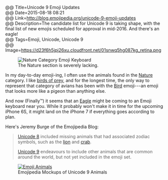 @@ Title=Unicode 9 Emoji Updates  
@@ Date=2015-08-18 08:21  
@@ Link=http://blog.emojipedia.org/unicode-9-emoji-updates  
@@ Description=The candidate list for Unicode 9 is taking shape, with the final list of new emojis scheduled for approval in mid-2016. And there's an eagle!  
@@ Tags=Emoji, Unicode, Unicode 9  
@@ Image=https://d23f6h5jpj26xu.cloudfront.net/01snwq5hg087kg_retina.png  

<figure class="iphone">
	<img src="http://d.pr/i/13P02+" alt="Nature Category Emoji Keyboard">
	<figcaption>The Nature section is severely lacking.</figcaption>
</figure>

In my day-to-day emoji-ing, I often use the animals found in the [Nature][emojipedia] category. I like [birds of prey][theoveranalyzed], and for the longest time, the only way to represent that category of avians has been with the [Bird][emojipedia 2] emoji---an emoji that looks more like a pigeon than anything else.

And now (Finally™) it seems that an [Eagle][emojipedia 3] might be coming to an Emoji keyboard near you. While it probably won't make it in time for the upcoming iPhone 6S, it might land on the iPhone 7 if everything goes according to plan. 

Here's Jeremy Burge of the Emojipedia Blog:
>[Unicode 8][emojipedia 4] included missing animals that had associated zodiac symbols, such as the [lion][emojipedia 5] and [crab][emojipedia 6].
>
>[Unicode 9][emojipedia 7] endeavours to include other animals that are common around the world, but not yet included in the emoji set.

<figure>
	<a class="nohover" href="https://d23f6h5jpj26xu.cloudfront.net/grupjdtdtniw_small.jpg">
		<img src="https://d23f6h5jpj26xu.cloudfront.net/grupjdtdtniw_small.jpg" alt="Emoji Animals">
	</a>
	<figcaption>Emojipedia Mockups of Unicode 9 Animals</figcaption>
</figure>

[emojipedia]: http://emojipedia.org/nature/
[emojipedia 2]: http://emojipedia.org/bird/
[emojipedia 3]: http://emojipedia.org/eagle/
[emojipedia 4]: http://emojipedia.org/unicode-8/
[emojipedia 5]: http://emojipedia.org/lion-face/
[emojipedia 6]: http://emojipedia.org/crab/
[emojipedia 7]: http://emojipedia.org/unicode-9/
[theoveranalyzed]: /2015/4/2/red-tailed-hawks